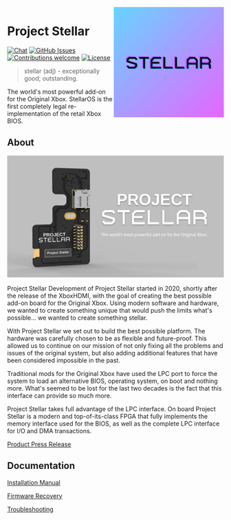 <img src="resources/images/logo.png" align="right" />

# Project Stellar
<p >
 <a href=""><img src="https://img.shields.io/discord/643467096906399804.svg" alt="Chat"></a>
 <a href="https://github.com/MakeMHz/xbox-hd-plus/issues"><img src="https://img.shields.io/github/issues/MakeMHz/xbox-hd-plus.svg" alt="GitHub Issues"></a>
 <a href=""><img src="https://img.shields.io/badge/contributions-welcome-orange.svg" alt="Contributions welcome"></a>
 <a href="https://opensource.org/licenses/MIT"><img src="https://img.shields.io/github/license/MakeMHz/xbox-hd-plus.svg?color=green" alt="License"></a>
</p>

> stellar (adj) - exceptionally good; outstanding.

The world's most powerful add-on for the Original Xbox. StellarOS is the first completely legal re-implementation of the retail Xbox BIOS.


## About
![screenshot](resources/images/banner.png)

Project Stellar
Development of Project Stellar started in 2020, shortly after the release of the XboxHDMI, with the goal of creating the best possible add-on board for the Original Xbox. Using modern software and hardware, we wanted to create something unique that would push the limits what's possible... we wanted to create something stellar.

With Project Stellar we set out to build the best possible platform. The hardware was carefully chosen to be as flexible and future-proof. This allowed us to continue on our mission of not only fixing all the problems and issues of the original system, but also adding additional features that have been considered impossible in the past.

Traditional mods for the Original Xbox have used the LPC port to force the system to load an alternative BIOS, operating system, on boot and nothing more. What's seemed to be lost for the last two decades is the fact that this interface can provide so much more.

Project Stellar takes full advantage of the LPC interface. On board Project Stellar is a modern and top-of-its-class FPGA that fully implements the memory interface used for the BIOS, as well as the complete LPC interface for I/O and DMA transactions.

[Product Press Release](https://makemhz.com/blogs/news/announcing-project-stellar-plus-more)

## Documentation
[Installation Manual](/documentation/Installation%20Guide.md)

[Firmware Recovery](/documentation/Firmware%20Recovery.md)

[Troubleshooting](/documentation/Troubleshooting.md)
